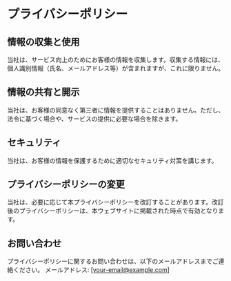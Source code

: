 # プライバシーポリシー

## 情報の収集と使用
当社は、サービス向上のためにお客様の情報を収集します。収集する情報には、個人識別情報（氏名、メールアドレス等）が含まれますが、これに限りません。

## 情報の共有と開示
当社は、お客様の同意なく第三者に情報を提供することはありません。ただし、法令に基づく場合や、サービスの提供に必要な場合を除きます。

## セキュリティ
当社は、お客様の情報を保護するために適切なセキュリティ対策を講じます。

## プライバシーポリシーの変更
当社は、必要に応じて本プライバシーポリシーを改訂することがあります。改訂後のプライバシーポリシーは、本ウェブサイトに掲載された時点で有効となります。

## お問い合わせ
プライバシーポリシーに関するお問い合わせは、以下のメールアドレスまでご連絡ください。
メールアドレス: [your-email@example.com]

